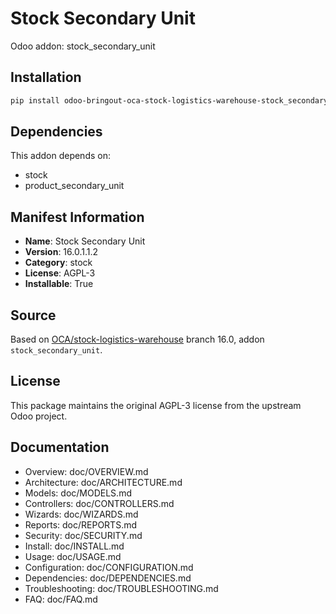 # Stock Secondary Unit

Odoo addon: stock_secondary_unit

## Installation

```bash
pip install odoo-bringout-oca-stock-logistics-warehouse-stock_secondary_unit
```

## Dependencies

This addon depends on:
- stock
- product_secondary_unit

## Manifest Information

- **Name**: Stock Secondary Unit
- **Version**: 16.0.1.1.2
- **Category**: stock
- **License**: AGPL-3
- **Installable**: True

## Source

Based on [OCA/stock-logistics-warehouse](https://github.com/OCA/stock-logistics-warehouse) branch 16.0, addon `stock_secondary_unit`.

## License

This package maintains the original AGPL-3 license from the upstream Odoo project.

## Documentation

- Overview: doc/OVERVIEW.md
- Architecture: doc/ARCHITECTURE.md
- Models: doc/MODELS.md
- Controllers: doc/CONTROLLERS.md
- Wizards: doc/WIZARDS.md
- Reports: doc/REPORTS.md
- Security: doc/SECURITY.md
- Install: doc/INSTALL.md
- Usage: doc/USAGE.md
- Configuration: doc/CONFIGURATION.md
- Dependencies: doc/DEPENDENCIES.md
- Troubleshooting: doc/TROUBLESHOOTING.md
- FAQ: doc/FAQ.md
